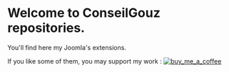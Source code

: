 # Welcome to ConseilGouz repositories.
You'll find here my Joomla's extensions.

If you like some of them, you may support my work :  <a href="https://buymeacoffee.com/conseilgouz">![buy_me_a_coffee](https://github.com/conseilgouz/conseilgouz/assets/19435246/d8c3b15f-c6d9-4f6d-b9aa-680db4aea2aa)</a>

